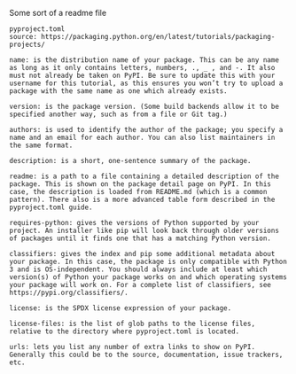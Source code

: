 Some sort of a readme file

    pyproject.toml
    source: https://packaging.python.org/en/latest/tutorials/packaging-projects/

    name: is the distribution name of your package. This can be any name as long as it only contains letters, numbers, ., _ , and -. It also must not already be taken on PyPI. Be sure to update this with your username for this tutorial, as this ensures you won’t try to upload a package with the same name as one which already exists.

    version: is the package version. (Some build backends allow it to be specified another way, such as from a file or Git tag.)

    authors: is used to identify the author of the package; you specify a name and an email for each author. You can also list maintainers in the same format.

    description: is a short, one-sentence summary of the package.

    readme: is a path to a file containing a detailed description of the package. This is shown on the package detail page on PyPI. In this case, the description is loaded from README.md (which is a common pattern). There also is a more advanced table form described in the pyproject.toml guide.

    requires-python: gives the versions of Python supported by your project. An installer like pip will look back through older versions of packages until it finds one that has a matching Python version.

    classifiers: gives the index and pip some additional metadata about your package. In this case, the package is only compatible with Python 3 and is OS-independent. You should always include at least which version(s) of Python your package works on and which operating systems your package will work on. For a complete list of classifiers, see https://pypi.org/classifiers/.

    license: is the SPDX license expression of your package.

    license-files: is the list of glob paths to the license files, relative to the directory where pyproject.toml is located.

    urls: lets you list any number of extra links to show on PyPI. Generally this could be to the source, documentation, issue trackers, etc.
